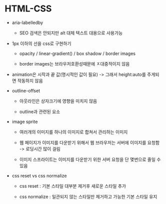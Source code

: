 # HTML-CSS

- aria-labelledby 

	- SEO 검색은 안되지만 alt 대체 텍스트 대용으로 사용가능

- 1px 이하의 선을 css로 구현하기

	- opacity / linear-gradient() / box shadow / border images

	- border images는 브라우저호환성때문에 ㅈ대중적이지 않음

- animation은 시작과 끝 값(명시적인 값이 필요) -> 그래서 height:auto를 주게되면 작동하지 않음

- outline-offset

	- 아웃라인은 상자크기에 영향을 미치지 않음

	- outline과 관련된 요소

- image sprite

	- 여러개의 이미지를 하나의 이미지로 합쳐서 관리하는 이미지

	- 웹 페이지가 이미지를 다운받기 위해서 웹 브라우저는 서버에 이미지를 요청함 -> 로딩시간 많이 걸림

	- 이미지 스프라이트는 이미지를 다운받기 위한 서버 요청을 단 몇번으로 줄일 수 있음

- css reset vs css normalize

	- css reset : 기본 스타일 대부분 제거후 새로운 스타일 추가

	- css normalize : 일관되지 않는 스타일만 제거하고 가능한 기본 스타일 유지	
